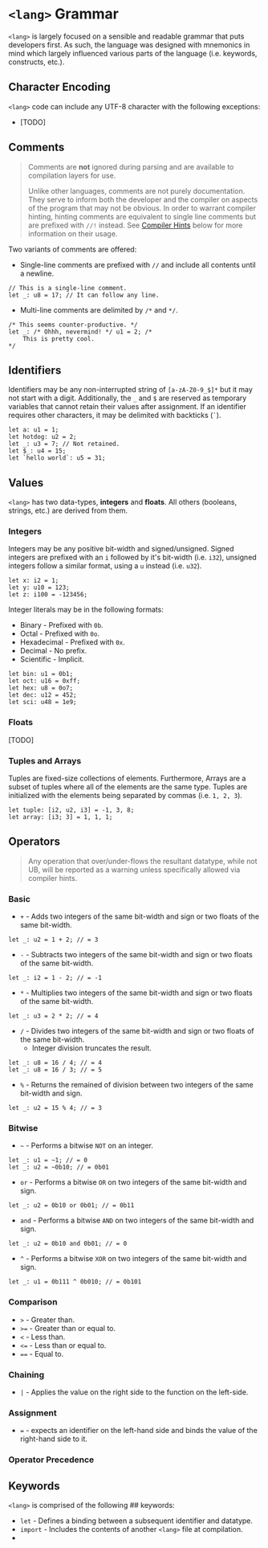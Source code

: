 # `<lang>` Grammar

`<lang>` is largely focused on a sensible and readable grammar that puts developers first.
As such, the language was designed with mnemonics in mind which largely influenced various
parts of the language (i.e. keywords, constructs, etc.).

## Character Encoding

`<lang>` code can include any UTF-8 character with the following exceptions:
- [TODO]

## Comments
> Comments are **not** ignored during parsing and are available to compilation layers for use.
> 
> Unlike other languages, comments are not purely documentation. They serve to inform both
> the developer and the compiler on aspects of the program that may not be obvious. In order
> to warrant compiler hinting, hinting comments are equivalent to single line comments but
> are prefixed with `//!` instead. See [Compiler Hints]() below for more information on their
> usage. 

Two variants of comments are offered:
- Single-line comments are prefixed with `//` and include all contents until a newline.
```
// This is a single-line comment.
let _: u8 = 17; // It can follow any line. 
```
- Multi-line comments are delimited by `/*` and `*/`.
```
/* This seems counter-productive. */
let _: /* Ohhh, nevermind! */ u1 = 2; /*
    This is pretty cool.
*/
```

## Identifiers

Identifiers may be any non-interrupted string of `[a-zA-Z0-9_$]*` but it may not start with
a digit. Additionally, the `_` and `$` are reserved as temporary variables that cannot retain
their values after assignment. If an identifier requires other characters, it may be
delimited with backticks (`` ` ``).
```
let a: u1 = 1;
let hotdog: u2 = 2;
let _: u3 = 7; // Not retained.
let $_: u4 = 15;
let `hello world`: u5 = 31;
```

## Values

`<lang>` has two data-types, **integers** and **floats**. All others (booleans, strings, etc.) are derived from them.

### Integers

Integers may be any positive bit-width and signed/unsigned. Signed integers are prefixed
with an `i` followed by it's bit-width (i.e. `i32`), unsigned integers follow a similar
format, using a `u` instead (i.e. `u32`).
```
let x: i2 = 1;
let y: u10 = 123;
let z: i100 = -123456;
```

Integer literals may be in the following formats:
- Binary - Prefixed with `0b`.
- Octal - Prefixed with `0o`.
- Hexadecimal - Prefixed with `0x`.
- Decimal - No prefix.
- Scientific - Implicit.
```
let bin: u1 = 0b1;
let oct: u16 = 0xff;
let hex: u8 = 0o7;
let dec: u12 = 452;
let sci: u48 = 1e9;
```

### Floats

[TODO]

### Tuples and Arrays

Tuples are fixed-size collections of elements. Furthermore, Arrays are a subset of tuples
where all of the elements are the same type. Tuples are initialized with the elements
being separated by commas (i.e. `1, 2, 3`).
```
let tuple: [i2, u2, i3] = -1, 3, 8;
let array: [i3; 3] = 1, 1, 1;
```

## Operators

> Any operation that over/under-flows the resultant datatype, while not UB, will be
> reported as a warning unless specifically allowed via compiler hints. 

### Basic

- `+` - Adds two integers of the same bit-width and sign or two floats of the same bit-width.
```
let _: u2 = 1 + 2; // = 3
```
- `-` - Subtracts two integers of the same bit-width and sign or two floats of the same bit-width.
```
let _: i2 = 1 - 2; // = -1
```
- `*` - Multiplies two integers of the same bit-width and sign or two floats of the same bit-width.
```
let _: u3 = 2 * 2; // = 4
```
- `/` - Divides two integers of the same bit-width and sign or two floats of the same bit-width.
  - Integer division truncates the result.
```
let _: u8 = 16 / 4; // = 4
let _: u8 = 16 / 3; // = 5
```
- `%` - Returns the remained of division between two integers of the same bit-width and sign.
```
let _: u2 = 15 % 4; // = 3
```

### Bitwise

- `~` - Performs a bitwise `NOT` on an integer.
```
let _: u1 = ~1; // = 0
let _: u2 = ~0b10; // = 0b01
```
- `or` - Performs a bitwise `OR` on two integers of the same bit-width and sign.
```
let _: u2 = 0b10 or 0b01; // = 0b11
```
- `and` - Performs a bitwise `AND` on two integers of the same bit-width and sign.
```
let _: u2 = 0b10 and 0b01; // = 0
```
- `^` - Performs a bitwise `XOR` on two integers of the same bit-width and sign.
```
let _: u1 = 0b111 ^ 0b010; // = 0b101
```

### Comparison

- `>` - Greater than.
- `>=` - Greater than or equal to.
- `<` - Less than.
- `<=` - Less than or equal to.
- `==` - Equal to.

### Chaining

- `|` - Applies the value on the right side to the function on the left-side.

### Assignment

- `=` - expects an identifier on the left-hand side and binds the value of the right-hand
    side to it.

### Operator Precedence

## Keywords

`<lang>` is comprised of the following ## keywords:
- `let` - Defines a binding between a subsequent identifier and datatype.
- `import` - Includes the contents of another `<lang>` file at compilation.
- 